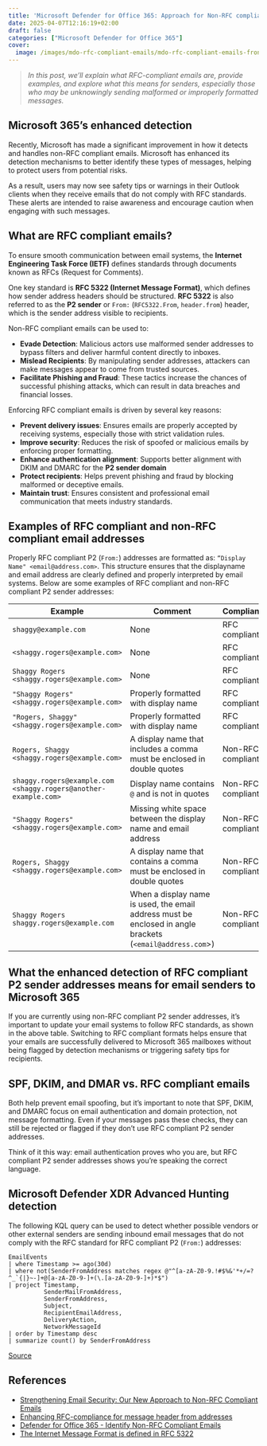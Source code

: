 ```yaml
---
title: 'Microsoft Defender for Office 365: Approach for Non-RFC compliant emails'
date: 2025-04-07T12:16:19+02:00
draft: false
categories: ["Microsoft Defender for Office 365"]
cover: 
  image: /images/mdo-rfc-compliant-emails/mdo-rfc-compliant-emails-front.png
---
```


> _In this post, we’ll explain what RFC-compliant emails are, provide examples, and explore what this means for senders, especially those who may be unknowingly sending malformed or improperly formatted messages._

## Microsoft 365’s enhanced detection
Recently, Microsoft has made a significant improvement in how it detects and handles non-RFC compliant emails. Microsoft has enhanced its detection mechanisms to better identify these types of messages, helping to protect users from potential risks.

As a result, users may now see safety tips or warnings in their Outlook clients when they receive emails that do not comply with RFC standards. These alerts are intended to raise awareness and encourage caution when engaging with such messages.

## What are RFC compliant emails?
To ensure smooth communication between email systems, the **Internet Engineering Task Force (IETF)** defines standards through documents known as RFCs (Request for Comments).

One key standard is **RFC 5322 (Internet Message Format)**, which defines how sender address headers should be structured. **RFC 5322** is also referred to as the **P2 sender** or `From:` (`RFC5322.From`, `header.from`) header, which is the sender address visible to recipients.

Non-RFC compliant emails can be used to:

- **Evade Detection**: Malicious actors use malformed sender addresses to bypass filters and deliver harmful content directly to inboxes.
- **Mislead Recipients**: By manipulating sender addresses, attackers can make messages appear to come from trusted sources.
- **Facilitate Phishing and Fraud**: These tactics increase the chances of successful phishing attacks, which can result in data breaches and financial losses.

Enforcing RFC compliant emails is driven by several key reasons:

- **Prevent delivery issues**: Ensures emails are properly accepted by receiving systems, especially those with strict validation rules.
- **Improve security**: Reduces the risk of spoofed or malicious emails by enforcing proper formatting.
- **Enhance authentication alignment**: Supports better alignment with DKIM and DMARC for the **P2 sender domain**
- **Protect recipients**: Helps prevent phishing and fraud by blocking malformed or deceptive emails.
- **Maintain trust**: Ensures consistent and professional email communication that meets industry standards.

## Examples of RFC compliant and non-RFC compliant email addresses
Properly RFC compliant P2 (`From:`) addresses are formatted as: `“Display Name" <email@address.com>`. This structure ensures that the displayname and email address are clearly defined and properly interpreted by email systems. Below are some examples of RFC compliant and non-RFC compliant P2 sender addresses:

| Example                                                         | Comment                                                                                                    | Compliance        |
|----------                                                       |-------                                                                                                     |----------         |
| `shaggy@example.com`                                            | None                                                                                                       | RFC compliant     |
| `<shaggy.rogers@example.com>`                                   | None                                                                                                       | RFC compliant     |
| `Shaggy Rogers <shaggy.rogers@example.com>`                     | None                                                                                                       | RFC compliant     |
| `"Shaggy Rogers" <shaggy.rogers@example.com>`                   | Properly formatted with display name                                                                       | RFC compliant     |
| `"Rogers, Shaggy" <shaggy.rogers@example.com>`                  | Properly formatted with display name                                                                       | RFC compliant     |
| `Rogers, Shaggy <shaggy.rogers@example.com>`                    | A display name that includes a comma must be enclosed in double quotes                                     | Non-RFC compliant |
| `shaggy.rogers@example.com <shaggy.rogers@another-example.com>` | Display name contains `@` and is not in quotes                                                             | Non-RFC compliant |
| `"Shaggy Rogers"<shaggy.rogers@example.com>`                    | Missing white space between the display name and email address                                             | Non-RFC compliant |
| `Rogers, Shaggy <shaggy.rogers@example.com>`                    | A display name that contains a comma must be enclosed in double quotes                                     | Non-RFC compliant |
| `Shaggy Rogers shaggy.rogers@example.com`                       | When a display name is used, the email address must be enclosed in angle brackets (`<email@address.com`>)  | Non-RFC compliant |

## What the enhanced detection of RFC compliant P2 sender addresses means for email senders to Microsoft 365
If you are currently using non-RFC compliant P2 sender addresses, it’s important to update your email systems to follow RFC standards, as shown in the above table. Switching to RFC compliant formats helps ensure that your emails are successfully delivered to Microsoft 365 mailboxes without being flagged by detection mechanisms or triggering safety tips for recipients.

## SPF, DKIM, and DMAR vs. RFC compliant emails
Both help prevent email spoofing, but it’s important to note that SPF, DKIM, and DMARC focus on email authentication and domain protection, not message formatting. Even if your messages pass these checks, they can still be rejected or flagged if they don’t use RFC compliant P2 sender addresses.

Think of it this way: email authentication proves who you are, but RFC compliant P2 sender addresses shows you’re speaking the correct language.

## Microsoft Defender XDR Advanced Hunting detection

The following KQL query can be used to detect whether possible vendors or other external senders are sending inbound email messages that do not comply with the RFC standard for RFC compliant P2 (`From:`) addresses:

```kql
EmailEvents
| where Timestamp >= ago(30d)
| where not(SenderFromAddress matches regex @"^[a-zA-Z0-9.!#$%&'*+/=?^_`{|}~-]+@[a-zA-Z0-9-]+(\.[a-zA-Z0-9-]+)*$")
| project Timestamp,
          SenderMailFromAddress,
          SenderFromAddress,
          Subject,
          RecipientEmailAddress,
          DeliveryAction,
          NetworkMessageId
| order by Timestamp desc
| summarize count() by SenderFromAddress
```

[Source](https://github.com/alexverboon/Hunting-Queries-Detection-Rules/blob/main/Defender%20For%20Office%20365/MDO-Non-RFC%20Compliant%20Emails.md)

## References
- [Strengthening Email Security: Our New Approach to Non-RFC Compliant Emails](https://techcommunity.microsoft.com/blog/microsoftdefenderforoffice365blog/strengthening-email-security-our-new-approach-to-non-rfc-compliant-emails/4338306)
- [Enhancing RFC-compliance for message header from addresses](https://support.hornetsecurity.com/hc/en-us/articles/22036971529617-Enhancing-RFC-compliance-for-message-header-from-addresses)
- [Defender for Office 365 - Identify Non-RFC Compliant Emails](https://github.com/alexverboon/Hunting-Queries-Detection-Rules/blob/main/Defender%20For%20Office%20365/MDO-Non-RFC%20Compliant%20Emails.md)
- [The Internet Message Format is defined in RFC 5322](https://www.rfc-editor.org/info/rfc5322)